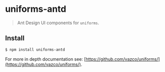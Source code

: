 # uniforms-antd


> Ant Design UI components for `uniforms`.

## Install

```sh
$ npm install uniforms-antd
```

For more in depth documentation see: [https://github.com/vazco/uniforms/](https://github.com/vazco/uniforms/).
